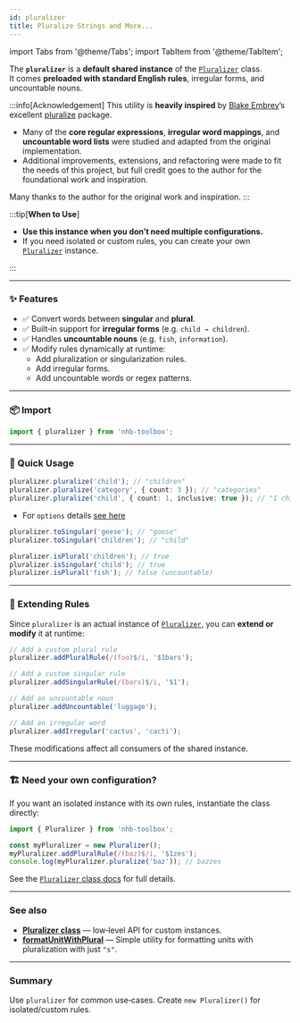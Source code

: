 ```yaml
---
id: pluralizer
title: Pluralize Strings and More...
---
```


import Tabs from '@theme/Tabs';
import TabItem from '@theme/TabItem';

<!-- markdownlint-disable-file MD024 -->

The **`pluralizer`** is a **default shared instance** of the [`Pluralizer`](/docs/classes/Pluralizer) class.  
It comes **preloaded with standard English rules**, irregular forms, and uncountable nouns.

:::info[Acknowledgement]
This utility is **heavily inspired** by [Blake Embrey](https://github.com/blakeembrey)’s excellent [pluralize](https://www.npmjs.com/package/pluralize) package.

- Many of the **core regular expressions**, **irregular word mappings**, and **uncountable word lists** were studied and adapted from the original implementation.  
- Additional improvements, extensions, and refactoring were made to fit the needs of this project, but full credit goes to the author for the foundational work and inspiration.

Many thanks to the author for the original work and inspiration.
:::

:::tip[**When to Use**]

- **Use this instance when you don’t need multiple configurations.**  
- If you need isolated or custom rules, you can create your own [`Pluralizer`](#-need-your-own-configuration) instance.

:::

---

### ✨ Features

- ✅ Convert words between **singular** and **plural**.
- ✅ Built‑in support for **irregular forms** (e.g. `child → children`).
- ✅ Handles **uncountable nouns** (e.g. `fish`, `information`).
- ✅ Modify rules dynamically at runtime:
  - Add pluralization or singularization rules.
  - Add irregular forms.
  - Add uncountable words or regex patterns.

---

### 📦 Import

```ts
import { pluralizer } from 'nhb-toolbox';
```

---

### 🚀 Quick Usage

<Tabs>
<TabItem value="plural" label="Pluralize">

```ts
pluralizer.pluralize('child'); // "children"
pluralizer.pluralize('category', { count: 3 }); // "categories"
pluralizer.pluralize('child', { count: 1, inclusive: true }); // "1 child"
```

- For `options` details [see here](/docs/classes/Pluralizer#pluralizeword-options)

</TabItem>
<TabItem value="singular" label="Singularize">

```ts
pluralizer.toSingular('geese'); // "goose"
pluralizer.toSingular('children'); // "child"
```

</TabItem>
<TabItem value="checks" label="Check">

```ts
pluralizer.isPlural('children'); // true
pluralizer.isSingular('child'); // true
pluralizer.isPlural('fish'); // false (uncountable)
```

</TabItem>
</Tabs>

---

### 🔧 Extending Rules

Since `pluralizer` is an actual instance of [`Pluralizer`](/docs/classes/Pluralizer),
you can **extend or modify** it at runtime:

```ts
// Add a custom plural rule
pluralizer.addPluralRule(/(foo)$/i, '$1bars');

// Add a custom singular rule
pluralizer.addSingularRule(/(bars)$/i, '$1');

// Add an uncountable noun
pluralizer.addUncountable('luggage');

// Add an irregular word
pluralizer.addIrregular('cactus', 'cacti');
```

These modifications affect all consumers of the shared instance.

---

### 🏗 Need your own configuration?

If you want an isolated instance with its own rules, instantiate the class directly:

```ts
import { Pluralizer } from 'nhb-toolbox';

const myPluralizer = new Pluralizer();
myPluralizer.addPluralRule(/(baz)$/i, '$1zes');
console.log(myPluralizer.pluralize('baz')); // bazzes
```

See the [`Pluralizer` class docs](/docs/classes/Pluralizer) for full details.

---

### See also

- [**Pluralizer class**](/docs/classes/Pluralizer) — low‑level API for custom instances.
- [**formatUnitWithPlural**](/docs/utilities/string/formatUnitWithPlural) — Simple utility for formatting units with pluralization with just `"s"`.

---

### Summary

Use `pluralizer` for common use‑cases.
Create `new Pluralizer()` for isolated/custom rules.
